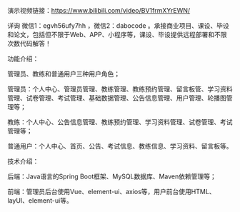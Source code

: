 演示视频链接：https://www.bilibili.com/video/BV1frmXYrEWN/

详询 微信1：egvh56ufy7hh ，微信2：dabocode 。承接商业项目、课设、毕设和论文，包括但不限于Web、APP、小程序等，课设、毕设提供远程部署和不限次数代码解答！

功能介绍：

管理员、教练和普通用户三种用户角色；

管理员：个人中心、管理员管理、教练管理、教练预约管理、留言板管、学习资料管理、试卷管理、考试管理、基础数据管理、公告信息管理、用户管理、轮播图管理等；

教练：个人中心、公告信息管理、教练预约管理、学习资料管理、试卷管理、考试管理等；

普通用户：个人中心、首页、公告、考试信息、教练信息、学习资料、留言板等。

技术介绍：

后端：Java语言的Spring Boot框架、MySQL数据库、Maven依赖管理等；

前端：管理员后台使用Vue、element-ui、axios等，用户前台使用HTML、layUI、element-ui等。
